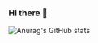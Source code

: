 ### Hi there 👋
![Anurag's GitHub stats](https://github-readme-stats.vercel.app/api?username=DaZuiZui&count_private=true)
<!--
**DaZuiZui/DaZuiZui** is a ✨ _special_ ✨ repository because its `README.md` (this file) appears on your GitHub profile.

Here are some ideas to get you started:

- 🔭 I’m currently working on ...
- 🌱 I’m currently learning ...
- 👯 I’m looking to collaborate on ...
- 🤔 I’m looking for help with ...
- 💬 Ask me about ...
- 📫 How to reach me: ...
- 😄 Pronouns: ...
- ⚡ Fun fact: ...
-->
